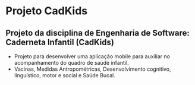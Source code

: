 # Projeto CadKids

## Projeto da disciplina de Engenharia de Software: Caderneta Infantil (CadKids)
- Projeto para desenvolver uma aplicação mobile para auxiliar no acompanhamento do quadro de saúde infantil.
- Vacinas, Medidas Antropométricas, Desenvolvimento cognitivo, linguístico, motor e social e Saúde Bucal.
